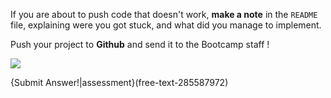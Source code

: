
If you are about to push code that doesn't work, **make a note** in the `README` file, explaining were you got stuck, and what did you manage to implement.


Push your project to **Github** and send it to the Bootcamp staff !

![](https://bassemgirgis.files.wordpress.com/2014/09/onemorepush.jpg)

{Submit Answer!|assessment}(free-text-285587972)


